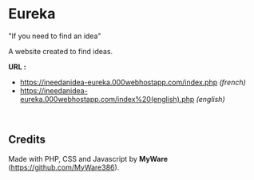 # Eureka

"If you need to find an idea"

A website created to find ideas.

**URL :** 
  - https://ineedanidea-eureka.000webhostapp.com/index.php _(french)_ 
  - https://ineedanidea-eureka.000webhostapp.com/index%20(english).php _(english)_

<br>

Credits
-----------------

Made with PHP, CSS and Javascript by **MyWare** (https://github.com/MyWare386).
